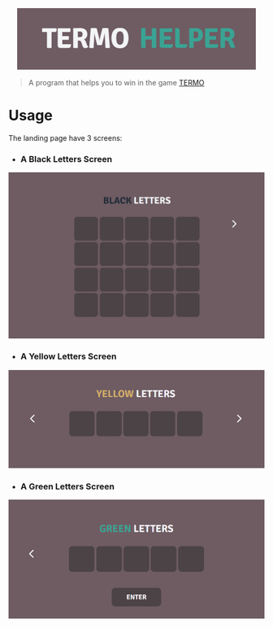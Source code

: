 <p align= "center">
  <a href="https://github.com/BrenoVns/termo-helper">
    <img src= "img/logo.png" href="https://github.com/BrenoVns/termo-helper">
  </a>
</p>

>A program that helps you to win in the game [TERMO](https://term.ooo/)

# Usage

The landing page have 3 screens:

- ### A Black Letters Screen

![Black Letters Screen](img/black-letters.png)

- ### A Yellow Letters Screen

![Yellow Letters Screen](img/yellow-letters.png)

- ### A Green Letters Screen

![Green Letters Screen](img/green-letters.png)
